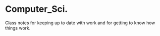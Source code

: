 # Computer_Sci.
Class notes for keeping up to date with work and for getting to know how things work.
